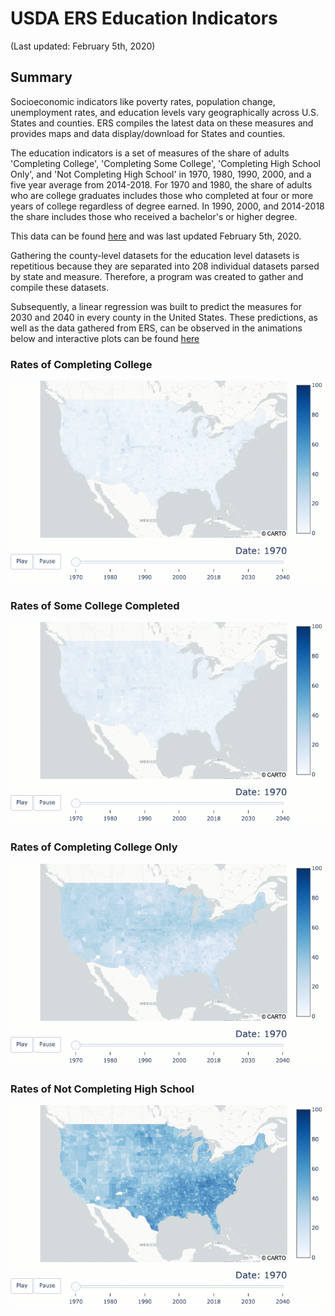 # USDA ERS Education Indicators
(Last updated: February 5th, 2020)

## Summary

Socioeconomic indicators like poverty rates, population change, unemployment rates, and education levels vary geographically across U.S. States and counties. ERS compiles the latest data on these measures and provides maps and data display/download for States and counties.

The education indicators is a set of measures of the share of adults 'Completing College', 'Completing Some College', 'Completing High School Only', and 'Not Completing High School' in 1970, 1980, 1990, 2000, and a five year average from 2014-2018. For 1970 and 1980, the share of adults who are college graduates includes those who completed at four or more years of college regardless of degree earned. In 1990, 2000, and 2014-2018 the share includes those who received a bachelor's or higher degree.

This data can be found [here](https://data.ers.usda.gov/reports.aspx?ID=17829) and was last updated February 5th, 2020.

Gathering the county-level datasets for the education level datasets is repetitious because they are separated into 208 individual datasets parsed by state and measure. Therefore, a program was created to gather and compile these datasets.

Subsequently, a linear regression was built to predict the measures for 2030 and 2040 in every county in the United States. These predictions, as well as the data gathered from ERS, can be observed in the animations below and interactive plots can be found [here]()

### Rates of Completing College
![](/gifs/cc.gif)

### Rates of Some College Completed
![](/gifs/sc.gif)

### Rates of Completing College Only
![](/gifs/hso.gif)

### Rates of Not Completing High School
![](/gifs/nchs.gif)
